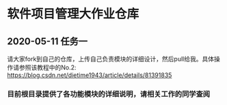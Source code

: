 # 软件项目管理大作业仓库

## 2020-05-11 任务一
请大家fork到自己的仓库，上传自己负责模块的详细设计，然后pull给我。具体操作请参照该教程中的No.2: https://blog.csdn.net/dietime1943/article/details/81391835

### 目前根目录提供了各功能模块的详细说明，请相关工作的同学查阅
